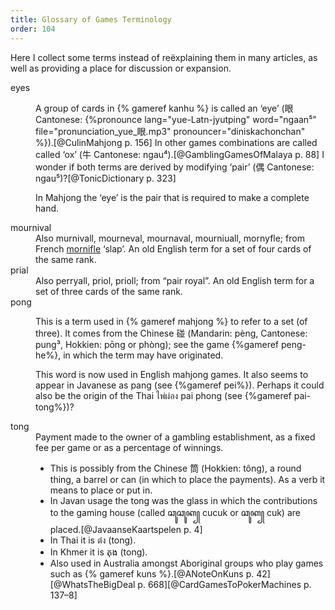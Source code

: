 ```yaml
---
title: Glossary of Games Terminology
order: 104
---
```


Here I collect some terms instead of reëxplaining them in many articles, as well as providing a place for discussion or expansion.

<dl>

<dt>eyes</dt>
<dd>

A group of cards in {% gameref kanhu %} is called an ‘eye’ (<span lang="zh">眼</span> Cantonese: {%pronounce lang="yue-Latn-jyutping" word="ngaan⁵" file="pronunciation_yue_眼.mp3" pronouncer="diniskachonchan" %}).[@CulinMahjong p. 156] In other games combinations are called called ‘ox’ (<span lang="zh">牛</span> Cantonese: <span lang="yue-Latn-jyutping">ngau⁴</span>).[@GamblingGamesOfMalaya p. 88] I wonder if both terms are derived by modifying ‘pair’ (<span lang="zh">偶</span> Cantonese: <span lang="yue-Latn-jyutping">ngau⁵</span>)?[@TonicDictionary p. 323]

In Mahjong the ‘eye’ is the pair that is required to make a complete hand.
</dd>

<dt id="mournival">mournival</dt>
<dd>
Also murnivall, mourneval, mournaval, mourniuall, mornyfle; from French <a href="http://stella.atilf.fr/Dendien/scripts/tlfiv5/affart.exe?28;s=83619345;?b=0;"><span lang="fr">mornifle</span></a> ‘slap’. An old English term for a set of four cards of the same rank.
<dd>

<dt id="prial">prial</dt>
<dd>
Also perryall, priol, prioll; from “pair royal”. An old English term for a set of three cards of the same rank.
</dd>

<dt id="pong">pong</dt>
<dd>

This is a term used in {% gameref mahjong %} to refer to a set (of three). It comes from the Chinese <span lang="zh">碰</span> (Mandarin: <span lang="cmn-Latn-pinyin">pèng</span>, Cantonese: <span lang="yue-Latn-jyutping">pung³</span>, Hokkien: <span lang="nan-Latn">pōng</span> or <span lang="nan-Latn">phòng</span>); see the game {%gameref peng-he%}, in which the term may have originated.

This word is now used in English mahjong games. It also seems to appear in Javanese as <span lang="jav-Latn">pang</span> (see {%gameref pei%}). Perhaps it could also be the origin of the Thai <span lang="th">ไพ่ผ่อง</span> <span lang="th-Latn">pai phong</span> (see {%gameref pai-tong%})?

</dd>

<dt>tong</dt>
<dd>
Payment made to the owner of a gambling establishment, as a fixed fee per game or as a percentage of winnings.

- This is possibly from the Chinese <span lang="zh">筒</span> (Hokkien: <span lang="nan-Latn">tông</span>), a round thing, a barrel or can (in which to place the payments). As a verb it means to place or put in.
- In Javan usage the <span lang="jav-Latn">tong</span> was the glass in which the contributions to the gaming house (called <span lang="jav">ꦕꦸꦕꦸꦏ꧀</span> <span lang="jav-Latn">cucuk</span> or <span lang="jav">ꦕꦸꦏ꧀</span> <span lang="jav-Latn">cuk</span>) are placed.[@JavaanseKaartspelen p. 4]
- In Thai it is <span lang="th">ต๋ง</span> (<span lang="th-Latn">tong</span>).
- In Khmer it is <span lang="km">តុង</span> (<span lang="km-Latn">tong</span>).
- Also used in Australia amongst Aboriginal groups who play games such as {% gameref kuns %}.[@ANoteOnKuns p. 42][@WhatsTheBigDeal p. 668][@CardGamesToPokerMachines p. 137–8]
</dd>

</dl>
